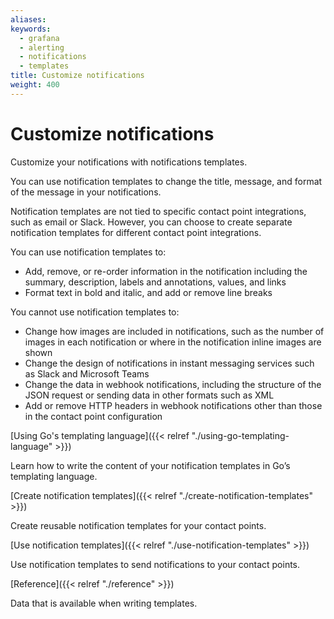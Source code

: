 ```yaml
---
aliases:
keywords:
  - grafana
  - alerting
  - notifications
  - templates
title: Customize notifications
weight: 400
---
```


# Customize notifications

Customize your notifications with notifications templates.

You can use notification templates to change the title, message, and format of the message in your notifications.

Notification templates are not tied to specific contact point integrations, such as email or Slack. However, you can choose to create separate notification templates for different contact point integrations.

You can use notification templates to:

- Add, remove, or re-order information in the notification including the summary, description, labels and annotations, values, and links
- Format text in bold and italic, and add or remove line breaks

You cannot use notification templates to:

- Change how images are included in notifications, such as the number of images in each notification or where in the notification inline images are shown
- Change the design of notifications in instant messaging services such as Slack and Microsoft Teams
- Change the data in webhook notifications, including the structure of the JSON request or sending data in other formats such as XML
- Add or remove HTTP headers in webhook notifications other than those in the contact point configuration

[Using Go's templating language]({{< relref "./using-go-templating-language" >}})

Learn how to write the content of your notification templates in Go’s templating language.

[Create notification templates]({{< relref "./create-notification-templates" >}})

Create reusable notification templates for your contact points.

[Use notification templates]({{< relref "./use-notification-templates" >}})

Use notification templates to send notifications to your contact points.

[Reference]({{< relref "./reference" >}})

Data that is available when writing templates.
